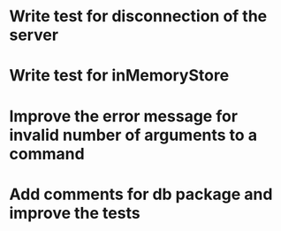 # Write test for disconnection of the server
# Write test for inMemoryStore
# Improve the error message for invalid number of arguments to a command
# Add comments for db package and improve the tests